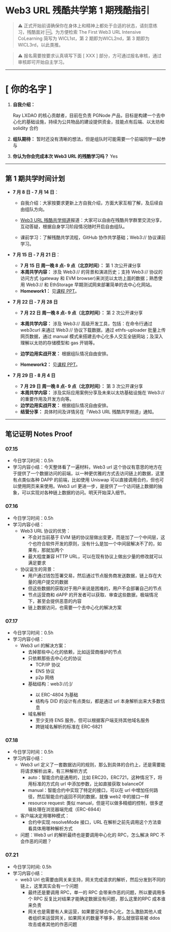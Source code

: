 # Web3 URL 残酷共学第 1 期残酷指引

> ⚠️ 正式开始前请确保你在身体上和精神上都处于合适的状态，请刻意练习，残酷面对 🆒。为方便检索 The First Web3 URL Intensive CoLearning 简写为 WICL1st，第 2 期即为WICL2nd，第 3 期即为 WICL3rd，以此类推。

> ⚠️ 报名需要按要求认真填写下面 [ XXX ] 部分，方可通过报名审核，通过审核即可开始自主学习。

---

# [ 你的名字 ]

1. **自我介绍：**

   Ray LXDAO 的核心贡献者，目前在负责 PGNode 产品，目标是构建一个去中心化的基础设施，持续为公共物品的建设提供资金，技能点有后端、以太坊和 solidity 合约

2. **组队期待：**
   暂时还没有清晰的想法，但是组队时可能需要一个前端同学一起参与

3. **你认为你会完成本次 Web3 URL 的残酷学习吗？**
   Yes

---

## 第 1 期共学时间计划

- **7 月 8 日 - 7 月 14 日**：

  - 自我介绍：大家按要求更新上方自我介绍，方面大家互相了解，及后续自由组队方向。

  -  [Web3 URL 残酷共学频道](https://t.me/LXDAO/8748)报道：大家可以自由在残酷共学群里交流分享，互动答疑，根据自身学习阶段情况随时开启自由组队。

  - 课前学习：了解残酷共学流程，GitHub 协作共学基础；Web3:// 协议课前学习。

- **7 月 15 日 - 7 月 21 日**：

  - **7 月 15 日 周一晚 8 点- 9 点（北京时间）：** 第 1 次公开课分享
  - **本周共学内容：** 涉及 Web3://  的背景和演进历史；支持 Web3://  协议的访问方式 (gateway 和 EVM browser)来浏览以太坊上面的数据；熟悉使用 Web3://  和 EthStorage 早期测试网来部署简单的去中心化网站。
  - **Homework1：** 见[课程 PPT](https://docs.google.com/presentation/d/1egJUKJrjC9wjkmOF9sLBkTSwHpd6hl8FXkWehPW7kFk/edit#slide=id.g1754f50a55c_0_11)。

- **7 月 22 日 - 7 月 28 日**
  - **7 月 22 日 周一晚 8 点- 9 点（北京时间）：** 第 2 次公开课分享

  - **本周共学内容：** 涉及 Web3://  高级开发工具，包括：在命令行通过 web3curl 来通过 Web3://  协议下载数据，通过 ethfs-uploader 批量上传网页数据，通过 manual 模式来搭建去中心化多人交互全链网站；及深入理解以太坊的存储模型和 gas 开销等。
  - **边学边用实战开发：** 根据组队情况自由安排。
  - **Homework2：** 见[课程 PPT](https://docs.google.com/presentation/d/1egJUKJrjC9wjkmOF9sLBkTSwHpd6hl8FXkWehPW7kFk/edit#slide=id.g1754f50a55c_0_11)。

- **7 月 29 日 - 8 月 4 日**
  - **7 月 29 日 周一晚 8 点- 9 点（北京时间）：** 第 3 次公开课分享
  - **本周共学内容：** 涉及实际应用案例分享及未来以太坊基础设施在 Web3://  的重要作用及开发方向等。
  - **边学边用实战开发：** 根据组队情况自由安排。
  - **结营分享：** 具体时间及详情另在「Web3 URL 残酷共学频道」通知。

---

## 笔记证明 Notes Proof
<!-- Content_START --> 
### 07.15

- 今日学习时间：0.5h
- 学习内容小结：今天整体看了一遍材料，Web3 url 这个协议有意思的地方在于提供了一个数据访问的前端，以一种更优雅的方式去访问链上的数据，这里有点类似各种 DAPP 的前端，比如使用 Uniswap 可以直接调用合约，但也可以使用网页来来使用。Web3 url 更进一步，是提供了一个访问链上数据的抽象，可以实现对各种链上数据的访问。明天开始深入细节。



### 07.16

- 今日学习时间：0.5h
- 学习内容小结：
	- Web3 URL 协议的优势：
		- 不会对当前基于 EVM 链的协议层做出变更，而是加了一个中间层，这个也符合软件开发的原则，没有什么是加一个中间层解决不了的，如果有，那就加两个
		- 最大程度兼容 HTTP URL，可以在现有协议上做出少量的修改就可以满足要求
	- 协议诞生的背景：
		- 用户通过钱包签署交易，然后通过节点服务商发送数据，链上存在大量的用户提交的数据
		- 但这些数据的获取对于用户来说是困难的，用户不会部署自己的节点
		- 节点运营商和 dAPP 的开发者可以获取、审查这些数据，极端情况下，甚至会提供恶意的内容
		- 链上数据访问，也需要一个去中心化的解决方案

### 07.17
- 今日学习时间：0.5h
- 学习内容小结：
    - Web3 url 的解决方案：
        - 去掉那些中心化的依赖，比如运营商维护的节点
        - 只依赖那些去中心化的协议
            - TCP/IP 协议
            - ENS 协议
            - p2p 网络
        - 基础结构：web3://<contract>[:<chainId>]/<path>
            - 以 ERC-4804 为基础
            - 结构与 DID 的设计有点类似，都是通过 url 本身解析出来大多数信息
        - 域名解析
            - 至少支持 ENS 服务，但可以根据客户端支持其他域名服务
            - 跨链域名解析的标准在 ERC-6821


### 07.18
- 今日学习时间：0.5h
- 学习内容小结：
    - Web3 url 定义了一套数据访问的规则，那么到具体的合约上，还是需要能将请求解析出来，有三种解析方式
        - auto：智能合约是通用的，比如 ERC20，ERC721，这种情况下，将用标准的方式向 url 中添加参数，比如直接获取 balanceOf
        - manual：智能合约中实现了特定的接口，可以在 url 中增加任何路径，然后智能合约返回不同的数据，就像 web2 中的接口一样
        - resource request: 类似 manual，但是可以做多精细的控制，很多逻辑处理在浏览器端完成（ERC-6944）
    - 客户端决定用哪种模式：
        - 合约中实现 resolveMode 接口，URL 在解析之前先调用这个方法查看具体用哪种解析方式
    - 问题：Web3 url 的解析最终也是要调用中心化的 RPC，怎么解决 RPC 不会作恶的问题？

### 07.21
- 今日学习时间: 0.5h
- 学习内容小结：
    - web3 Url 也需要由网关来支持，网关完成请求的解析，然后分发到不同的链上，这里其实会有一个问题
        - 最终还是要调用 RPC，单一的 RPC 会带来作恶的问题，所以要调用多个 RPC 反复比对结果才能确定数据没有问题，那么这里的RPC 成本谁来负责
        - 网关也是需要有人来运营，如果要足够去中心化，怎么激励其他人或者组织来运营网关，如果网关的数量不够多，那么就很容易被 ddos 攻击或者其他的作恶问题



<!-- Content_END -->
